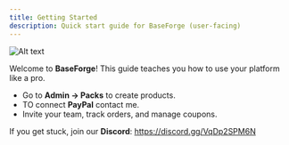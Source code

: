 ```yaml
---
title: Getting Started
description: Quick start guide for BaseForge (user-facing)
---
```


![Alt text](/img/bf.png)

Welcome to **BaseForge**! This guide teaches you how to use your platform like a pro.

- Go to **Admin → Packs** to create products.
- TO connect **PayPal** contact me.
- Invite your team, track orders, and manage coupons.

If you get stuck, join our **Discord**: https://discord.gg/VqDp2SPM6N
